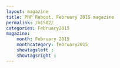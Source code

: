 ```yaml
---
layout: magazine
title: PHP Reboot, February 2015 magazine
permalink: /m1502/
categories: February2015
magazine:
    month: February 2015
    monthcategory: february2015
    showtagsleft :
    showtagsright :
---
```

